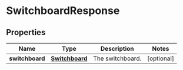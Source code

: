

# SwitchboardResponse


## Properties

| Name | Type | Description | Notes |
|------------ | ------------- | ------------- | -------------|
|**switchboard** | [**Switchboard**](Switchboard.md) | The switchboard. |  [optional] |



